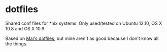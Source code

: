 dotfiles
========

Shared conf files for *nix systems. Only used/tested on Ubuntu 12.10, OS X 10.8 and OS X 10.9.

Based on [Mal's dotfiles](https://github.com/mal/dotfiles/), but mine aren't as good because I don't know all the things.
